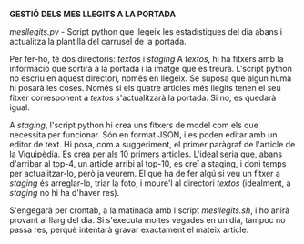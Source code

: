 **GESTIÓ DELS MES LLEGITS A LA PORTADA**

*mesllegits.py* - Script python que llegeix les estadístiques del dia abans i
actualitza la plantilla del carrusel de la portada.

Per fer-ho, té dos directoris: *textos* i *staging*
A *textos*, hi ha fitxers amb la informació que sortirà a la portada i la imatge
que es treurà. L'script python no escriu en aquest directori, només en llegeix.
Se suposa que algun humà hi posarà les coses. Només si els quatre articles més
llegits tenen el seu fitxer corresponent a *textos* s'actualitzarà la portada.
Si no, es quedarà igual.

A *staging*, l'script python hi crea uns fitxers de model com els que necessita
per funcionar. Són en format JSON, i es poden editar amb un editor de text.
Hi posa, com a suggeriment, el primer paràgraf de l'article de la Viquipèdia.
Es crea per als 10 primers articles. L'ideal seria que, abans d'arribar al
top-4, un article arribi al top-10, es creï a staging, i doni temps per
actualitzar-lo, però ja veurem.
El que ha de fer algú si veu un fitxer a *staging* és arreglar-lo, triar la
foto, i moure'l al directori *textos* (idealment, a *staging* no hi ha d'haver
res).

S'engegarà per crontab, a la matinada amb l'script *mesllegits.sh*, i ho anirà
provant al llarg del dia. Si s'executa moltes vegades en un dia, tampoc no
passa res, perquè intentarà gravar exactament el mateix article.

